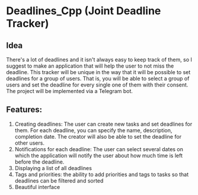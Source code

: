 # Deadlines_Cpp (Joint Deadline Tracker)

## Idea
There's a lot of deadlines and it isn't always easy to keep track of them, so I suggest to make an application that will help the user to not miss the deadline. This tracker will be unique in the way that it will be possible to set deadlines for a group of users. That is, you will be able to select a group of users and set the deadline for every single one of them with their consent. The project will be implemented via a Telegram bot. 

## Features:
1. Creating deadlines: The user can create new tasks and set deadlines for them. For each deadline, you can specify the name, description, completion date. The creator will also be able to set the deadline for other users. 
2. Notifications for each deadline: The user can select several dates on which the application will notify the user about how much time is left before the deadline. 
3. Displaying a list of all deadlines
4. Tags and priorities: the ability to add priorities and tags to tasks so that deadlines can be filtered and sorted
5. Beautiful interface
